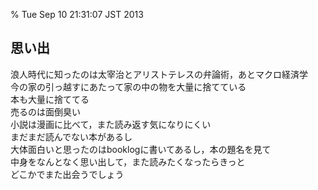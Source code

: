 % Tue Sep 10 21:31:07 JST 2013

## 思い出

浪人時代に知ったのは太宰治とアリストテレスの弁論術，あとマクロ経済学  
今の家の引っ越すにあたって家の中の物を大量に捨てている  
本も大量に捨ててる  
売るのは面倒臭い  
小説は漫画に比べて，また読み返す気になりにくい  
まだまだ読んでない本があるし  
大体面白いと思ったのはbooklogに書いてあるし，本の題名を見て  
中身をなんとなく思い出して，また読みたくなったらきっと  
どこかでまた出会うでしょう
